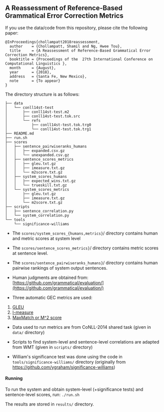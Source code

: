 ## A Reassessment of Reference-Based Grammatical Error Correction Metrics

If you use the data/code from this repository, please cite the following paper:
```
@InProceedings{chollampatt2018reassessment,
  author    = {Chollampatt, Shamil and Ng, Hwee Tou},
  title     = {A Reassessment of Reference-Based Grammatical Error Correction Metrics},
  booktitle = {Proceedings of the  27th International Conference on Computational Linguistics },
  month     = {August},
  year      = {2018},
  address   = {Santa Fe, New Mexico},
  note      = {To appear}
}
```

The directory structure is as follows:
```
├── data
│   └── conll14st-test
│       ├── conll14st-test.m2
│       ├── conll14st-test.tok.src
│       └── refs
│           ├── conll14st-test.tok.trg0
│           └── conll14st-test.tok.trg1
├── README.md
├── run.sh
├── scores
│   ├── sentence_pairwiseranks_humans
│   │   ├── expanded.csv.gz
│   │   └── unexpanded.csv.gz
│   ├── sentence_scores_metrics
│   │   ├── gleu.txt.gz
│   │   ├── imeasure.txt.gz
│   │   └── m2score.txt.gz
│   ├── system_scores_humans
│   │   ├── expected_wins.txt.gz
│   │   └── trueskill.txt.gz
│   └── system_scores_metrics
│       ├── gleu.txt.gz
│       ├── imeasure.txt.gz
│       └── m2score.txt.gz
├── scripts
│   ├── sentence_correlation.py
│   └── system_correlation.py
└── tools
    └── significance-williams

```

* The `scores/system_scores_{humans,metrics}`/ directory contains human and metric scores at system level

* The `scores/sentence_scores_metrics}`/ directory contains metric scores at sentence level.

* The `scores/sentence_pairwiseranks_humans}`/ directory contains human pairwise rankings of system output sentences.


* Human judgments are obtained from: [https://github.com/grammatical/evaluation/](https://github.com/grammatical/evaluation/)

* Three automatic GEC metrics are used:
 1. [GLEU](https://github.com/cnap/gec-ranking/commit/50b5032a4ef2444b9381fb47a55b3bac0654a6d7)
 2. [I-measure](https://github.com/mfelice/imeasure/commit/fc79fdfd36d338299274b8a357c3cd09cc19d8a5)
 3. [MaxMatch or M^2 score](https://github.com/nusnlp/m2scorer/tree/2122ffd0f7a17b6e969131e42fa3a4eae7cff389)

* Data used to run metrics are from CoNLL-2014 shared task (given in `data/` directory)

* Scripts to find system-level and sentence-level correlations are adapted from WMT (given in `scripts/` directory)

* William's significance test was done using the code in `tools/significance-williams/` directory (originally from https://github.com/ygraham/significance-williams)

#### Running

To run the system and obtain system-level (+significance tests) and sentence-level scores, run:
`./run.sh`

The results are stored in `results/` directory.
